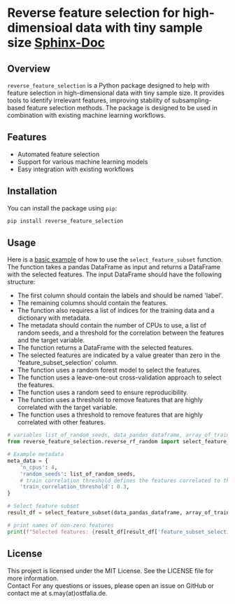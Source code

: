 # Reverse feature selection for high-dimensioal data with tiny sample size [Sphinx-Doc](https://sigrun-may.github.io/reverse-feature-selection/)

## Overview

`reverse_feature_selection` is a Python package designed to help with feature selection in high-dimensional data with
tiny sample size. It provides tools to identify irrelevant features, improving stability of subsampling-based feature
selection methods. The package is designed to be used in combination with existing machine learning workflows.

## Features

- Automated feature selection
- Support for various machine learning models
- Easy integration with existing workflows

## Installation

You can install the package using `pip`:

```sh
pip install reverse_feature_selection
```

## Usage

Here is a [basic example](reverse_feature_selection/basic_example.py) of how to use the `select_feature_subset` function. The function takes a pandas DataFrame as input
and returns a DataFrame with the selected features. The input DataFrame should have the following structure:

- The first column should contain the labels and should be named 'label'.
- The remaining columns should contain the features.
- The function also requires a list of indices for the training data and a dictionary with metadata.
- The metadata should contain the number of CPUs to use, a list of random seeds, and a threshold for the correlation between the features and the target variable.
- The function returns a DataFrame with the selected features.
- The selected features are indicated by a value greater than zero in the 'feature_subset_selection' column.
- The function uses a random forest model to select the features.
- The function uses a leave-one-out cross-validation approach to select the features.
- The function uses a random seed to ensure reproducibility.
- The function uses a threshold to remove features that are highly correlated with the target variable.
- The function uses a threshold to remove features that are highly correlated with other features.

```python
# variables list_of_random_seeds, data_pandas_dataframe, array_of_train_indices must be defined additionally
from reverse_feature_selection.reverse_rf_random import select_feature_subset

# Example metadata
meta_data = {
    'n_cpus': 4,
    'random_seeds': list_of_random_seeds,
    # train correlation threshold defines the features correlated to the target to be removed from the training data
    'train_correlation_threshold': 0.3,
}

# Select feature subset
result_df = select_feature_subset(data_pandas_dataframe, array_of_train_indices, meta_data)

# print names of non-zero features
print(f"Selected features: {result_df[result_df['feature_subset_selection'] > 0]}")
```

## License

This project is licensed under the MIT License. See the LICENSE file for more information.\
Contact
For any questions or issues, please open an issue on GitHub or contact me at s.may(at)ostfalia.de.
